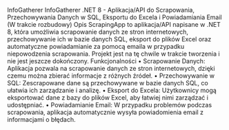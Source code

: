 InfoGatherer
InfoGatherer .NET 8 - Aplikacja/API do Scrapowania, Przechowywania Danych w SQL, Eksportu do Excela i Powiadamiania Email (W trakcie rozbudowy)
Opis
ScrapingApp to aplikacja/API napisane w .NET 8, która umożliwia scrapowanie danych ze stron internetowych, przechowywanie ich w bazie danych SQL, eksport do plików Excel oraz automatyczne powiadamianie za pomocą emaila w przypadku niepowodzenia scrapowania. Projekt jest na tę chwile w trakcie tworzenia i nie jest jeszcze dokończony.
Funkcjonalności
•	Scrapowanie Danych: Aplikacja pozwala na scrapowanie danych ze stron internetowych, dzięki czemu można zbierać informacje z różnych źródeł.
•	Przechowywanie w SQL: Zescrapowane dane są przechowywane w bazie danych SQL, co ułatwia ich zarządzanie i analizę.
•	Eksport do Excela: Użytkownicy mogą eksportować dane z bazy do plików Excel, aby łatwiej nimi zarządzać i udostępniać.
•	Powiadamianie Email: W przypadku problemów podczas scrapowania, aplikacja automatycznie wysyła powiadomienia email z informacjami o błędach.

